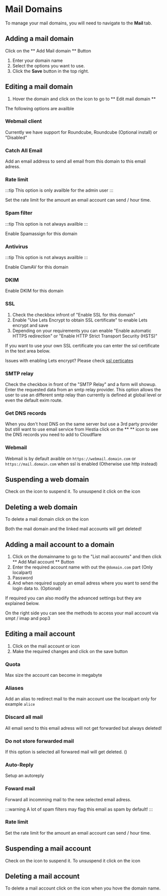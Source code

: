 # Mail Domains

To manage your mail domains, you will need to navigate to the **Mail <i class="fas fa-fw fa-mail-bulk"></i>** tab.

## Adding a mail domain

Click on the **<i class="fas fa-fw fa-plus-circle"></i> Add Mail domain ** Button

1. Enter your domain name
2. Select the options you want to use.
3. Click the **<i class="fas fa-fw fa-save"></i> Save** button in the top right.

## Editing a mail domain

1. Hover the domain  and click on the **<i class="fas fa-pencil-alt"></i>** icon to go to ** Edit mail domain **

The following options are availble

### Webmail client

Currently we have support for Roundcube, Roundcube (Optional install) or "Disabled"

### Catch All Email

Add an email address to send all email from this domain to this email adress.

### Rate limit 

:::tip 
  This option is only availble for the admin user
:::

Set the rate limit for the amount an email account can send / hour time. 

### Spam filter

:::tip 
  This option is not always availble
:::

Enable Spamassign for this domain 

### Antivirus

:::tip 
  This option is not always availble
:::

Enable ClamAV for this domain

### DKIM

Enable DKIM for this domain

### SSL

1. Check the checkbox infront of "Enable SSL for this domain"
2. Enable "Use Lets Encrypt to obtain SSL certificate" to enable Lets encrypt and save
3. Depending on your requirements you can enable "Enable automatic HTTPS redirection" or "Enable HTTP Strict Transport Security (HSTS)"

If you want to use your own SSL certificate you can enter the ssl certificate in the text area below.

Issues with enabling Lets encrypt? Please check [ssl certicates](../server-administration/ssl-certificates.md)

### SMTP relay

Check the checkbox in front of the "SMTP Relay" and a form will showup. Enter the requested data from an smtp relay provider. This option allows the user to use an different smtp relay than currently is defined at global level or even the default exim route.

### Get DNS records

When you don't host DNS on the same server but use a 3rd party provider but still want to use email service from Hestia click on the ** <i class="fas fa-atlas"></i> ** icon to see the DNS records you need to add to Cloudflare

### Webmail

Webmail is by default avaible on `https://webmail.domain.com` or `https://mail.domain.com` when ssl is enabled (Otherwise use http instead)

## Suspending a web domain

Check on the **<i class="fas fa-pause"></i>** icon to suspend it. To unsuspend it click on the **<i class="fas fa-play"></i>** icon

## Deleting a web domain

To delete a mail domain click on the **<i class="fas fa-trash"></i>** icon

Both the mail domain and the linked mail accounts will get deleted!

## Adding a mail account to a domain

1. Click on the domainname to go to the "List mail accounts" and then click **<i class="fas fa-fw fa-plus-circle"></i> Add Mail account ** Button
2. Enter the required account name with out the `@domain.com` part (Only localpart)
3. Password 
4. And when required supply an email adress where you want to send the login data to. (Optional)

If required you can also modify the advanced settings but they are explained below.

On the right side you can see the methods to access your mail account via smpt / imap and pop3

## Editing a mail account

1. Click on the mail account or **<i class="fas fa-pencil-alt"></i>** icon
2. Make the required changes and click on the save button

### Quota

Max size the account can become in megabyte

### Aliases

Add an alias to redirect mail to the main account use the localpart only for example `alice`

### Discard all mail

All email send to this email adress will not get forwarded but always deleted!

### Do not store forwarded mail

If this option is selected all forwared mail will get deleted. ()

### Auto-Reply

Setup an autoreply 

### Foward mail

Forward all incomming mail to the new selected email adress. 

:::warning
  A lot of spam filters may flag this email as spam by default!
:::

### Rate limit

Set the rate limit for the amount an email account can send / hour time.

## Suspending a mail account

Check on the **<i class="fas fa-pause"></i>** icon to suspend it. To unsuspend it click on the **<i class="fas fa-play"></i>** icon

## Deleting a mail account

To delete a mail account click on the **<i class="fas fa-trash"></i>** icon when you hove the domain name.

